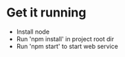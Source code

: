 # Get it running
* Install node
* Run 'npm install' in project root dir
* Run 'npm start' to start web service
